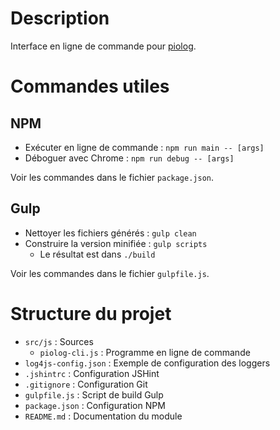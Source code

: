 # Description

Interface en ligne de commande pour [piolog](https://github.com/cicithesquirrel/piolog-cli).

# Commandes utiles

## NPM

  * Exécuter en ligne de commande : `npm run main -- [args]`
  * Déboguer avec Chrome : `npm run debug -- [args]`

Voir les commandes dans le fichier `package.json`.

## Gulp

  * Nettoyer les fichiers générés : `gulp clean`
  * Construire la version minifiée : `gulp scripts`
    * Le résultat est dans `./build`

Voir les commandes dans le fichier `gulpfile.js`.

# Structure du projet

  * `src/js` : Sources
    * `piolog-cli.js` : Programme en ligne de commande
  * `log4js-config.json` : Exemple de configuration des loggers
  * `.jshintrc` : Configuration JSHint
  * `.gitignore` : Configuration Git
  * `gulpfile.js` : Script de build Gulp
  * `package.json` : Configuration NPM
  * `README.md` : Documentation du module